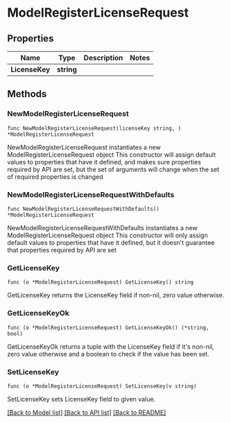 # ModelRegisterLicenseRequest

## Properties

Name | Type | Description | Notes
------------ | ------------- | ------------- | -------------
**LicenseKey** | **string** |  | 

## Methods

### NewModelRegisterLicenseRequest

`func NewModelRegisterLicenseRequest(licenseKey string, ) *ModelRegisterLicenseRequest`

NewModelRegisterLicenseRequest instantiates a new ModelRegisterLicenseRequest object
This constructor will assign default values to properties that have it defined,
and makes sure properties required by API are set, but the set of arguments
will change when the set of required properties is changed

### NewModelRegisterLicenseRequestWithDefaults

`func NewModelRegisterLicenseRequestWithDefaults() *ModelRegisterLicenseRequest`

NewModelRegisterLicenseRequestWithDefaults instantiates a new ModelRegisterLicenseRequest object
This constructor will only assign default values to properties that have it defined,
but it doesn't guarantee that properties required by API are set

### GetLicenseKey

`func (o *ModelRegisterLicenseRequest) GetLicenseKey() string`

GetLicenseKey returns the LicenseKey field if non-nil, zero value otherwise.

### GetLicenseKeyOk

`func (o *ModelRegisterLicenseRequest) GetLicenseKeyOk() (*string, bool)`

GetLicenseKeyOk returns a tuple with the LicenseKey field if it's non-nil, zero value otherwise
and a boolean to check if the value has been set.

### SetLicenseKey

`func (o *ModelRegisterLicenseRequest) SetLicenseKey(v string)`

SetLicenseKey sets LicenseKey field to given value.



[[Back to Model list]](../README.md#documentation-for-models) [[Back to API list]](../README.md#documentation-for-api-endpoints) [[Back to README]](../README.md)



